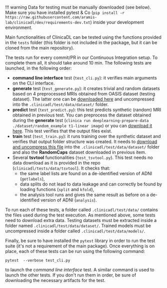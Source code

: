 !!! warning
    Data for testing must be manually downloaded (see below). Make sure you
    have installed pytest & Co (`pip install -r
    https://raw.githubusercontent.com/aramis-lab/clinicadl/dev/requirements-dev.txt`)
    inside your development environment.

Main functionalities of ClinicaDL can be tested using the functions provided in
the `tests` folder (this folder is not included in the package, but it can be
cloned from the main repository).

The tests run for every commit/PR in our Continuous Integration setup. To
complete them all, it should take around 10 min. The following tests are
launched, in the following order:

- **command line interface** test (`test_cli.py`): it verifies main arguments on
  the CLI interface. 
- **generate** test (`test_generate.py`): it creates trivial and random
  datasets based on 4 preprocessed MRIs obtained from OASIS dataset (testing
  dataset). The latter one can be [downloaded
  here](https://aramislab.paris.inria.fr/files/data/databases/tuto/OasisCaps2.tar.gz)
  and uncompressed into the `.clinicadl/test/data/dataset/` folder.
- **predict** test (`test_predict.py`): this test predicts synthetic
  (random) MRI obtained in previous test. You can preprocess the dataset
  obtained during the **generate** test (`clinica run deeplearning-prepare-data
  ./dataset/random_example t1-linear image`) or you can [download it
  here](https://aramislab.paris.inria.fr/files/data/databases/tuto/RandomCaps.tar.gz).
  This test verifies that the output files exist. <!--([the previoulsy trained
  models are available
  here](https://aramislab.paris.inria.fr/files/data/models/dl/models_v002/)).-->
- **train** test (`test_train.py`): it runs training over the synthetic dataset
  and verifies that output folder structure was created. It needs to [download
  and uncompress this
  file](https://aramislab.paris.inria.fr/files/data/databases/tuto/labels_list.tar.gz)
  into the `.clinicadl/test/data/dataset/` folder and also the **RandomCaps**
  dataset downloaded in previous item.
- Several **tsvtool** functionalities (`test_tsvtool.py`). This test needs no
  data download as it is provided in the repo (`clinicadl/tests/data/tsvtool`).
  It checks that:
    - the same label lists are found on a de-identified version of ADNI
      (`getlabels`),
    - data splits do not lead to data leakage and can correctly be found by
      loading functions (`split` and `kfold`),
    - the analysis tool runs and gives the same result as before on a
      de-identified version of ADNI (`analysis`).

To run each of these tests, a folder called `.clinicadl/test/data/` contains
the files used during the test execution. As mentioned above, some tests need
to download extra data. Testing datasets must be extracted inside a folder
named `.clinicadl/test/data/dataset/`. Trained models must be uncompressed
inside a folder called `.clinicadl/test/data/models/`.

Finally, be sure to have installed  the `pytest` library in order to run the
test suite (it's not a requirement of the main package).  Once everything is on
place, each of these tests can be run using the following command:

```
pytest  --verbose test_cli.py
```

to launch the _command line interface_ test. A similar command is used to
launch the other tests. If you don't run them in order, be sure of downloading
the necessary artifacts for the test.
